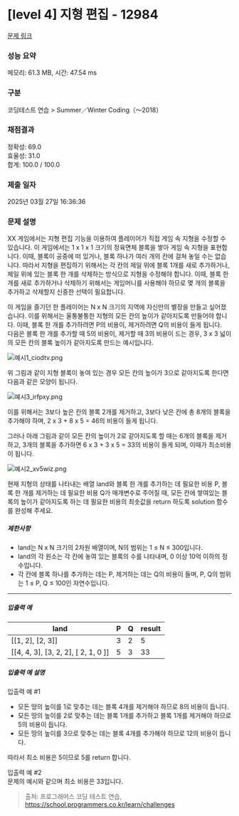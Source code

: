 # [level 4] 지형 편집 - 12984 

[문제 링크](https://school.programmers.co.kr/learn/courses/30/lessons/12984) 

### 성능 요약

메모리: 61.3 MB, 시간: 47.54 ms

### 구분

코딩테스트 연습 > Summer／Winter Coding（～2018）

### 채점결과

정확성: 69.0<br/>효율성: 31.0<br/>합계: 100.0 / 100.0

### 제출 일자

2025년 03월 27일 16:36:36

### 문제 설명

<p>XX 게임에서는 지형 편집 기능을 이용하여 플레이어가 직접 게임 속 지형을 수정할 수 있습니다. 이 게임에서는 1 x 1 x 1 크기의 정육면체 블록을 쌓아 게임 속 지형을 표현합니다. 이때, 블록이 공중에 떠 있거나, 블록 하나가 여러 개의 칸에 걸쳐 놓일 수는 없습니다. 따라서 지형을 편집하기 위해서는 각 칸의 제일 위에 블록 1개를 새로 추가하거나, 제일 위에 있는 블록 한 개를 삭제하는 방식으로 지형을 수정해야 합니다. 이때, 블록 한 개를 새로 추가하거나 삭제하기 위해서는 게임머니를 사용해야 하므로 몇 개의 블록을 추가하고 삭제할지 신중한 선택이 필요합니다.</p>

<p>이 게임을 즐기던 한 플레이어는 N x N 크기의 지역에 자신만의 별장을 만들고 싶어졌습니다. 이를 위해서는 울퉁불퉁한 지형의 모든 칸의 높이가 같아지도록 만들어야 합니다. 이때, 블록 한 개를 추가하려면 P의 비용이, 제거하려면 Q의 비용이 들게 됩니다.<br>
다음은 블록 한 개를 추가할 때 5의 비용이, 제거할 때 3의 비용이 드는 경우, 3 x 3 넓이의 모든 칸의 블록 높이가 같아지도록 만드는 예시입니다.</p>

<p><img src="https://grepp-programmers.s3.ap-northeast-2.amazonaws.com/files/production/5891e284-cc80-4ea1-85a4-4a6d32d1898d/%E1%84%8B%E1%85%A8%E1%84%89%E1%85%B51_ciodtv.png" title="" alt="예시1_ciodtv.png"></p>

<p>위 그림과 같이 지형 블록이 놓여 있는 경우 모든 칸의 높이가 3으로 같아지도록 한다면 다음과 같은 모양이 됩니다. </p>

<p><img src="https://grepp-programmers.s3.ap-northeast-2.amazonaws.com/files/production/4be4323b-99e4-41e2-bc9c-6a5507ddc85c/%E1%84%8B%E1%85%A8%E1%84%89%E1%85%B53_irfpxy.png" title="" alt="예시3_irfpxy.png"></p>

<p>이를 위해서는 3보다 높은 칸의 블록 2개를 제거하고, 3보다 낮은 칸에 총 8개의 블록을 추가해야 하며, 2 x 3 + 8 x 5 = 46의 비용이 들게 됩니다.</p>

<p>그러나 아래 그림과 같이 모든 칸의 높이가 2로 같아지도록 할 때는 6개의 블록을 제거하고, 3개의 블록을 추가하면 6 x 3 + 3 x 5 = 33의 비용이 들게 되며, 이때가 최소비용이 됩니다.</p>

<p><img src="https://grepp-programmers.s3.ap-northeast-2.amazonaws.com/files/production/8e29d5b1-72a0-45f5-941f-a923c05777cd/%E1%84%8B%E1%85%A8%E1%84%89%E1%85%B52_xv5wiz.png" title="" alt="예시2_xv5wiz.png"></p>

<p>현재 지형의 상태를 나타내는 배열 land와 블록 한 개를 추가하는 데 필요한 비용 P, 블록 한 개를 제거하는 데 필요한 비용 Q가 매개변수로 주어질 때, 모든 칸에 쌓여있는 블록의 높이가 같아지도록 하는 데 필요한 비용의 최솟값을 return 하도록 solution 함수를 완성해 주세요.</p>

<h5>제한사항</h5>

<ul>
<li>land는 N x N 크기의 2차원 배열이며, N의 범위는 1 ≤ N ≤ 300입니다.</li>
<li>land의 각 원소는 각 칸에 놓여 있는 블록의 수를 나타내며, 0 이상 10억 이하의 정수입니다.</li>
<li>각 칸에 블록 하나를 추가하는 데는 P, 제거하는 데는 Q의 비용이 들며, P, Q의 범위는 1 ≤ P, Q ≤ 100인 자연수입니다.</li>
</ul>

<hr>

<h5>입출력 예</h5>
<table class="table">
        <thead><tr>
<th>land</th>
<th>P</th>
<th>Q</th>
<th>result</th>
</tr>
</thead>
        <tbody><tr>
<td>[[1, 2], [2, 3]]</td>
<td>3</td>
<td>2</td>
<td>5</td>
</tr>
<tr>
<td>[[4, 4, 3], [3, 2, 2], [ 2, 1, 0 ]]</td>
<td>5</td>
<td>3</td>
<td>33</td>
</tr>
</tbody>
      </table>
<h5>입출력 예 설명</h5>

<p>입출력 예 #1</p>

<ul>
<li>모든 땅의 높이를 1로 맞추는 데는 블록 4개를 제거해야 하므로 8의 비용이 듭니다.</li>
<li>모든 땅의 높이를 2로 맞추는 데는 블록 1개를 추가하고 블록 1개를 제거해야 하므로 5의 비용이 듭니다.</li>
<li>모든 땅의 높이를 3으로 맞추는 데는 블록 4개를 추가해야 하므로 12의 비용이 듭니다.</li>
</ul>

<p>따라서 최소 비용은 5이므로 5를 return 합니다.</p>

<p>입출력 예 #2<br>
문제의 예시와 같으며 최소 비용은 33입니다.</p>


> 출처: 프로그래머스 코딩 테스트 연습, https://school.programmers.co.kr/learn/challenges